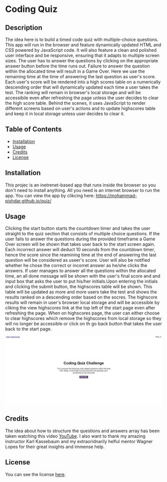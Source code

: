 # Coding Quiz 

## Description 
The idea here is to build a timed code quiz with multiple-choice questions. This app will run in the browser and feature dynamically updated HTML and CSS powered by JavaScript code. It will also feature a clean and polished user interface and be responsive, ensuring that it adapts to multiple screen sizes. The user has to answer the questions by clicking on the appropriate answer button before the time runs out. Failure to answer the question within the allocated time will result in a Game Over. Here we use the remaining time at the time of answering the last question as user's score. Each user's score will be rendered into a high scores table on a numerically descending order that will dynamically updated each time a user takes the test. The ranking will remain in browser's local storage and will be accessibile even after refreshing the page unless the user decides to clear the high score table. Behind the scenes, it uses JavaScript to render different screens based on user's actions and to update highscores table and keep it in local storage unless user decides to clear it. 

## Table of Contents 

* [Installation](#installation)
* [Usage](#usage)
* [Credits](#credits)
* [License](#license)


## Installation

This projec is an inetrenet-based app that runs inside the browser so you don't need to install anything. All you need is an internet browser to run the app. You can view the app by clikcing here: https://mohammad-pishdar.github.io/quiz/


## Usage 

Clicking the start button starts the countdown timer and takes the user straight to the quiz section that consists of multiple choice questions. If the user fails to answer the questions during the provided timeframe a Game Over screen will be shown that takes user back to the start screen again. Each incorrect answer will deduct 10 seconds from the countdown timer, hence the score since the reamining time at the end of answering the last question will be considered as useer's score. User will also be notified whether he chose the correct or incorret answer as he/she clicks the answers. If user manages to answer all the questions within the allocated time, an all done message will be shown with the user's final score and and input box that asks the user to put his/her initials.Upon entering the initials and clicking the submit button, the highscores table will be shown. This table will be updated as more and more users take the test and shows the results ranked on a descending order based on the socres. The highscore results will remain in user's browser local storage and will be accessible by cliking the view highscores link at the top left of the start page even after refreshing the page. When on highscores page, the user can either choose to clear highscores which remove the highscores from local storage so they will no longer be accessible or click on th go back button that takes the user back to the start page. 

![alt text](https://github.com/Mohammad-Pishdar/quiz/blob/master/ezgif.com-gif-maker.gif)


## Credits

The idea about how to structure the questions and answers array has been taken watching this video [YouTube](https://www.youtube.com/watch?v=riDzcEQbX6k&t=1019s). I also want to thank my amazing instructor Karl Kassebaum and my extraoridnarily helful mentor Wagner Lopes for their great insights and immense help.

## License

You can see the license [here](https://github.com/Mohammad-Pishdar/quiz/blob/master/LICENSE).







